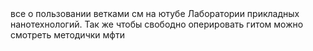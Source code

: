 <MTMarkdownOptions output='html4'>
    <body>
	<t> все о пользовании ветками см на ютубе Лаборатории прикладных нанотехнологий. Так же чтобы свободно оперировать гитом можно смотреть методички мфти
    </body>
</MTMarkdownOptions>